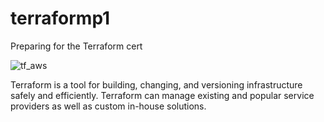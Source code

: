 # terraformp1
Preparing for the Terraform cert 

![tf_aws](https://user-images.githubusercontent.com/69487555/175694915-ed0f961e-7c18-4959-8f14-bd8249b7f9d7.png)


Terraform is a tool for building, changing, and versioning infrastructure safely and efficiently. Terraform can manage existing and popular service providers as well as custom in-house solutions.

